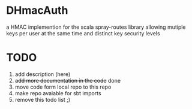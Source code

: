 DHmacAuth
=========

a HMAC implemention for the scala spray-routes library allowing mutiple keys per user at the same time and distinct key security levels

TODO
=========
1. add description (here)
2. ~~add more documentation in the code~~ done
3. move code form local repo to this repo
4. make repo avaiable for sbt imports
5. remove this todo list ;)
